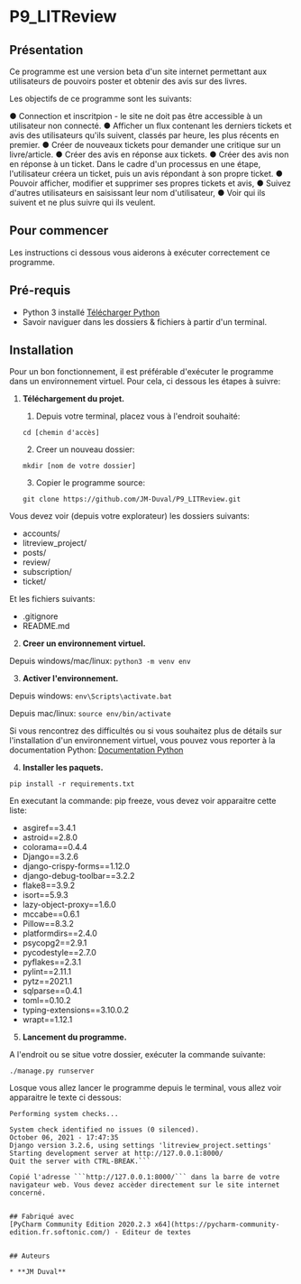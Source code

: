 # P9_LITReview

## Présentation

Ce programme est une version beta d'un site internet permettant aux utilisateurs de pouvoirs poster et obtenir des avis sur des livres.

Les objectifs de ce programme sont les suivants:

● Connection et inscritpion - le site ne doit pas être accessible à un utilisateur non connecté.
● Afficher un flux contenant les derniers tickets et avis des utilisateurs qu'ils suivent, classés par heure, les plus récents en premier.
● Créer de nouveaux tickets pour demander une critique sur un livre/article.
● Créer des avis en réponse aux tickets.
● Créer des avis non en réponse à un ticket. Dans le cadre d'un processus en une étape, l'utilisateur créera un ticket, puis un avis répondant à son propre ticket.
● Pouvoir afficher, modifier et supprimer ses propres tickets et avis,
● Suivez d'autres utilisateurs en saisissant leur nom d'utilisateur,
● Voir qui ils suivent et ne plus suivre qui ils veulent.

## Pour commencer

Les instructions ci dessous vous aiderons à exécuter correctement ce programme.

## Pré-requis

* Python 3 installé [Télécharger Python](https://www.python.org/downloads/)
* Savoir naviguer dans les dossiers & fichiers à partir d'un terminal.

## Installation

Pour un bon fonctionnement, il est préférable d'exécuter le programme dans un environnement virtuel. Pour cela, ci dessous les étapes à suivre:

1. **Téléchargement du projet.**

    1. Depuis votre terminal, placez vous à l'endroit souhaité:
    
    ```cd [chemin d'accès]```  
    
    2. Creer un nouveau dossier:
    
    ```mkdir [nom de votre dossier]```
    
    3. Copier le programme source:
    
    ```git clone https://github.com/JM-Duval/P9_LITReview.git```
    

Vous devez voir (depuis votre explorateur) les dossiers suivants: 

 * accounts/
 * litreview_project/
 * posts/
 * review/
 * subscription/
 * ticket/

Et les fichiers suivants:

 * .gitignore
 * README.md

2. **Creer un environnement virtuel.**

Depuis windows/mac/linux: ```python3 -m venv env```

3. **Activer l'environnement.**

Depuis windows: ```env\Scripts\activate.bat```

Depuis mac/linux: ```source env/bin/activate```

Si vous rencontrez des difficultés ou si vous souhaitez plus de détails sur l'installation d'un environnement virtuel, vous pouvez vous reporter à la documentation Python:
[Documentation Python](https://www.python.org/doc/)

4. **Installer les paquets.**

```pip install -r requirements.txt```

En executant la commande: pip freeze, vous devez voir apparaitre cette liste: 
- asgiref==3.4.1
- astroid==2.8.0
- colorama==0.4.4
- Django==3.2.6
- django-crispy-forms==1.12.0
- django-debug-toolbar==3.2.2
- flake8==3.9.2
- isort==5.9.3
- lazy-object-proxy==1.6.0
- mccabe==0.6.1
- Pillow==8.3.2
- platformdirs==2.4.0
- psycopg2==2.9.1
- pycodestyle==2.7.0
- pyflakes==2.3.1
- pylint==2.11.1
- pytz==2021.1
- sqlparse==0.4.1
- toml==0.10.2
- typing-extensions==3.10.0.2
- wrapt==1.12.1


5. **Lancement du programme.**

A l'endroit ou se situe votre dossier, exécuter la commande suivante:

```./manage.py runserver```

Losque vous allez lancer le programme depuis le terminal, vous allez voir apparaitre le texte ci dessous:

```Watching for file changes with StatReloader
Performing system checks...

System check identified no issues (0 silenced).
October 06, 2021 - 17:47:35
Django version 3.2.6, using settings 'litreview_project.settings'
Starting development server at http://127.0.0.1:8000/
Quit the server with CTRL-BREAK.```

Copié l'adresse ```http://127.0.0.1:8000/``` dans la barre de votre navigateur web. Vous devez accèder directement sur le site internet concerné.


## Fabriqué avec
[PyCharm Community Edition 2020.2.3 x64](https://pycharm-community-edition.fr.softonic.com/) - Editeur de textes


## Auteurs

* **JM Duval** 

